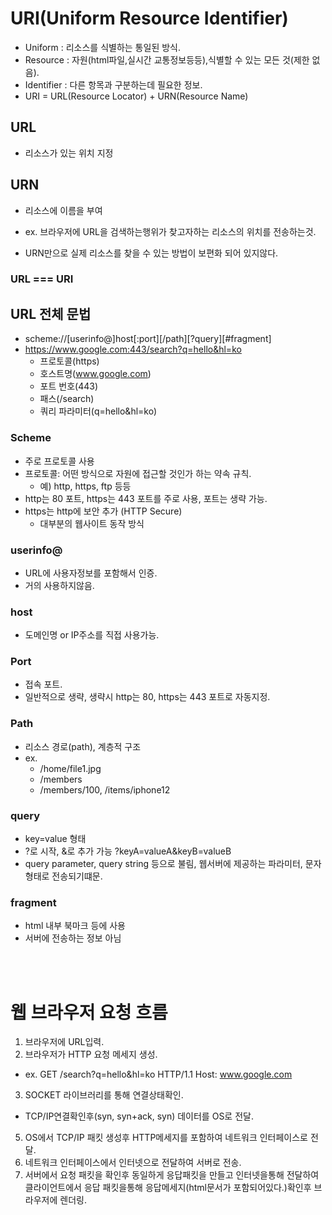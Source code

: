 # URI(Uniform Resource Identifier)

- Uniform : 리소스를 식별하는 통일된 방식.
- Resource : 자원(html파일,실시간 교통정보등등),식별할 수 있는 모든 것(제한 없음).
- Identifier : 다른 항목과 구분하는데 필요한 정보.
- URI = URL(Resource Locator) + URN(Resource Name)

## URL

- 리소스가 있는 위치 지정

## URN

- 리소스에 이름을 부여

- ex. 브라우저에 URL을 검색하는행위가 찾고자하는 리소스의 위치를 전송하는것.

- URN만으로 실제 리소스를 찾을 수 있는 방법이 보편화 되어 있지않다.

### URL === URI

## URL 전체 문법

- scheme://[userinfo@]host[:port][/path][?query][#fragment]
- https://www.google.com:443/search?q=hello&hl=ko
  - 프로토콜(https)
  - 호스트명(www.google.com)
  - 포트 번호(443)
  - 패스(/search)
  - 쿼리 파라미터(q=hello&hl=ko)

### Scheme

- 주로 프로토콜 사용
- 프로토콜: 어떤 방식으로 자원에 접근할 것인가 하는 약속 규칙.
  - 예) http, https, ftp 등등
- http는 80 포트, https는 443 포트를 주로 사용, 포트는 생략 가능.
- https는 http에 보안 추가 (HTTP Secure)
  - 대부분의 웹사이트 동작 방식

### userinfo@

- URL에 사용자정보를 포함해서 인증.
- 거의 사용하지않음.

### host

- 도메인명 or IP주소를 직접 사용가능.

### Port

- 접속 포트.
- 일반적으로 생략, 생략시 http는 80, https는 443 포트로 자동지정.

### Path

- 리소스 경로(path), 계층적 구조
- ex.
  - /home/file1.jpg
  - /members
  - /members/100, /items/iphone12

### query

- key=value 형태
- ?로 시작, &로 추가 가능 ?keyA=valueA&keyB=valueB
- query parameter, query string 등으로 불림, 웹서버에 제공하는 파라미터, 문자 형태로 전송되기떄문.

### fragment

- html 내부 북마크 등에 사용
- 서버에 전송하는 정보 아님

<br></br>

# 웹 브라우저 요청 흐름

1. 브라우저에 URL입력.
2. 브라우저가 HTTP 요청 메세지 생성.

- ex. GET /search?q=hello&hl=ko HTTP/1.1 Host: www.google.com

3. SOCKET 라이브러리를 통해 연결상태확인.
  - TCP/IP연결확인후(syn, syn+ack, syn) 데이터를 OS로 전달.
5.  OS에서 TCP/IP 패킷 생성후 HTTP메세지를 포함하여 네트워크 인터페이스로 전달.
6. 네트워크 인터페이스에서 인터넷으로 전달하여 서버로 전송.
7. 서버에서 요청 패킷을 확인후 동일하게 응답패킷을 만들고 인터넷을통해 전달하여 클라이언트에서 응답 패킷을통해 응답메세지(html문서가 포함되어있다.)확인후 브라우저에 렌더링.

